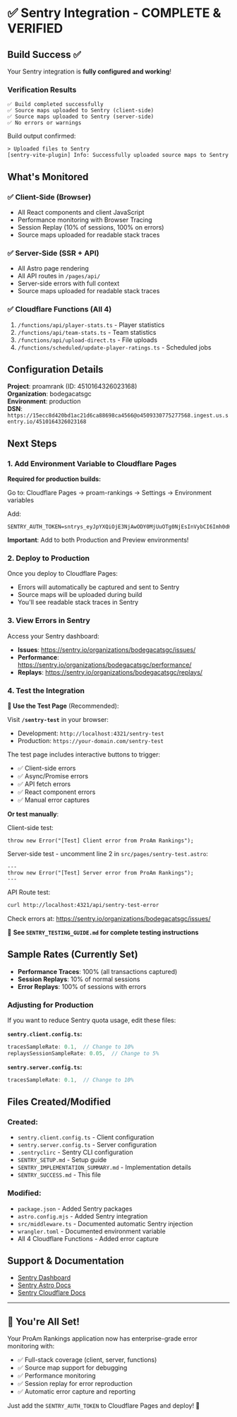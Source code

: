 # ✅ Sentry Integration - COMPLETE & VERIFIED

## Build Success ✅

Your Sentry integration is **fully configured and working**!

### Verification Results

```
✅ Build completed successfully
✅ Source maps uploaded to Sentry (client-side)
✅ Source maps uploaded to Sentry (server-side)
✅ No errors or warnings
```

Build output confirmed:
```
> Uploaded files to Sentry
[sentry-vite-plugin] Info: Successfully uploaded source maps to Sentry
```

## What's Monitored

### ✅ Client-Side (Browser)
- All React components and client JavaScript
- Performance monitoring with Browser Tracing
- Session Replay (10% of sessions, 100% on errors)
- Source maps uploaded for readable stack traces

### ✅ Server-Side (SSR + API)
- All Astro page rendering
- All API routes in `/pages/api/`
- Server-side errors with full context
- Source maps uploaded for readable stack traces

### ✅ Cloudflare Functions (All 4)
1. `/functions/api/player-stats.ts` - Player statistics
2. `/functions/api/team-stats.ts` - Team statistics
3. `/functions/api/upload-direct.ts` - File uploads
4. `/functions/scheduled/update-player-ratings.ts` - Scheduled jobs

## Configuration Details

**Project**: proamrank (ID: 4510164326023168)  
**Organization**: bodegacatsgc  
**Environment**: production  
**DSN**: `https://15ecc8d420bd1ac21d6ca88698ca4566@o4509330775277568.ingest.us.sentry.io/4510164326023168`

## Next Steps

### 1. Add Environment Variable to Cloudflare Pages

**Required for production builds:**

Go to: Cloudflare Pages → proam-rankings → Settings → Environment variables

Add:
```
SENTRY_AUTH_TOKEN=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
```

**Important**: Add to both Production and Preview environments!

### 2. Deploy to Production

Once you deploy to Cloudflare Pages:
- Errors will automatically be captured and sent to Sentry
- Source maps will be uploaded during build
- You'll see readable stack traces in Sentry

### 3. View Errors in Sentry

Access your Sentry dashboard:
- **Issues**: https://sentry.io/organizations/bodegacatsgc/issues/
- **Performance**: https://sentry.io/organizations/bodegacatsgc/performance/
- **Replays**: https://sentry.io/organizations/bodegacatsgc/replays/

### 4. Test the Integration

**🧪 Use the Test Page** (Recommended):

Visit **`/sentry-test`** in your browser:
- Development: `http://localhost:4321/sentry-test`
- Production: `https://your-domain.com/sentry-test`

The test page includes interactive buttons to trigger:
- ✅ Client-side errors
- ✅ Async/Promise errors
- ✅ API fetch errors  
- ✅ React component errors
- ✅ Manual error captures

**Or test manually**:

Client-side test:
```tsx
throw new Error("[Test] Client error from ProAm Rankings");
```

Server-side test - uncomment line 2 in `src/pages/sentry-test.astro`:
```astro
---
throw new Error("[Test] Server error from ProAm Rankings");
---
```

API Route test:
```bash
curl http://localhost:4321/api/sentry-test-error
```

Check errors at: https://sentry.io/organizations/bodegacatsgc/issues/

📖 **See `SENTRY_TESTING_GUIDE.md` for complete testing instructions**

## Sample Rates (Currently Set)

- **Performance Traces**: 100% (all transactions captured)
- **Session Replays**: 10% of normal sessions
- **Error Replays**: 100% of sessions with errors

### Adjusting for Production

If you want to reduce Sentry quota usage, edit these files:

**`sentry.client.config.ts`:**
```typescript
tracesSampleRate: 0.1,  // Change to 10%
replaysSessionSampleRate: 0.05,  // Change to 5%
```

**`sentry.server.config.ts`:**
```typescript
tracesSampleRate: 0.1,  // Change to 10%
```

## Files Created/Modified

### Created:
- `sentry.client.config.ts` - Client configuration
- `sentry.server.config.ts` - Server configuration
- `.sentryclirc` - Sentry CLI configuration
- `SENTRY_SETUP.md` - Setup guide
- `SENTRY_IMPLEMENTATION_SUMMARY.md` - Implementation details
- `SENTRY_SUCCESS.md` - This file

### Modified:
- `package.json` - Added Sentry packages
- `astro.config.mjs` - Added Sentry integration
- `src/middleware.ts` - Documented automatic Sentry injection
- `wrangler.toml` - Documented environment variable
- All 4 Cloudflare Functions - Added error capture

## Support & Documentation

- [Sentry Dashboard](https://sentry.io/organizations/bodegacatsgc/)
- [Sentry Astro Docs](https://docs.sentry.io/platforms/javascript/guides/astro/)
- [Sentry Cloudflare Docs](https://docs.sentry.io/platforms/javascript/guides/cloudflare/)

---

## 🎉 You're All Set!

Your ProAm Rankings application now has enterprise-grade error monitoring with:
- ✅ Full-stack coverage (client, server, functions)
- ✅ Source map support for debugging
- ✅ Performance monitoring
- ✅ Session replay for error reproduction
- ✅ Automatic error capture and reporting

Just add the `SENTRY_AUTH_TOKEN` to Cloudflare Pages and deploy! 🚀

